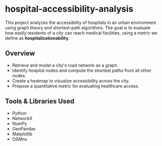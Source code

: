 # hospital-accessibility-analysis

This project analyzes the accessibility of hospitals in an urban environment using graph theory and shortest-path algorithms. The goal is to evaluate how easily residents of a city can reach medical facilities, using a metric we define as **hospitalizationability**.

## Overview

- Retrieve and model a city's road network as a graph.
- Identify hospital nodes and compute the shortest paths from all other nodes.
- Create a heatmap to visualize accessibility across the city.
- Propose a quantitative metric for evaluating healthcare access.

## Tools & Libraries Used

- Python
- NetworkX
- NumPy
- GeoPandas
- Matplotlib
- OSMnx 
